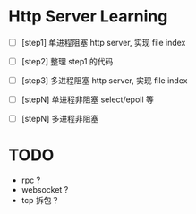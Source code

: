 # Http Server Learning

- [ ] [step1] 单进程阻塞 http server, 实现 file index
- [ ] [step2] 整理 step1 的代码
- [ ] [step3] 多进程阻塞 http server, 实现 file index
- [ ] [stepN] 单进程非阻塞 select/epoll 等
- [ ] [stepN] 多进程非阻塞


# TODO

- rpc ?
- websocket ?
- tcp 拆包？